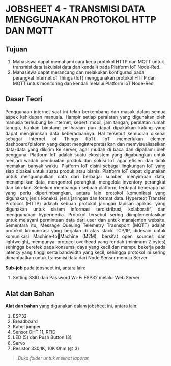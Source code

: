 # JOBSHEET 4 -  TRANSMISI DATA MENGGUNAKAN PROTOKOL HTTP DAN MQTT
## Tujuan
1) Mahasiswa dapat memahami cara kerja protokol HTTP dan MQTT untuk 
transmisi data (akuisisi data dan kendali) pada Platform IoT Node-Red.
2) Mahasiswa dapat merancang dan melakukan konfigurasi pada perangkat 
Internet of Things (IoT) menggunakan protokol HTTP dan MQTT untuk 
monitoring dan kendali melalui Platform IoT Node-Red


## Dasar Teori
<p align="justify">Penggunaan internet saat ini telah berkembang dan masuk dalam semua aspek 
kehidupan manusia. Hampir setiap peralatan yang digunakan oleh manusia 
terhubung ke internet, seperti mobil, jam tangan, peralatan rumah tangga, bahkan 
binatang peliharaan pun dapat dipakaikan kalung yang dapat mengirimkan data 
keberadaannya. Hal tersebut kemudian dikenal sebagai Internet of Things (IoT). 
IoT memerlukan elemen dashboard/plaform yang dapat mengintrepretasikan dan 
memvisualisasikan data-data yang dikirim ke server, agar mudah di baca dan 
dipahami oleh pengguna.
Platform IoT adalah suatu ekosistem yang digabungkan untuk menjadi wadah 
pembuatan produk dan solusi IoT agar efisien dan tidak memakan banyak waktu. 
Platform IoT disini sebagai lingkungan IoT yang siap dipakai untuk suatu produk 
atau bisnis. Platform IoT dapat digunakan untuk mengumpulkan data dari 
berbagai sumber, menyimpan data, menampilkan data, mengontrol perangkat, 
mengelola inventory perangkat dan lain-lain. Sebelum membangun sebuah 
platform, terdapat beberapa hal yang perlu dipertimbangkan, antara lain protokol 
komunikasi yang digunakan, jenis koneksi, jenis jaringan dan format data.
Hypertext Transfer Protocol (HTTP) adalah sebuah protokol jaringan lapisan 
aplikasi yang digunakan untuk sistem informasi terdistribusi, kolaboratif, dan 
menggunakan hypermedia. Protokol tersebut sering diimplementasikan untuk 
melayani permintaan data dari user dan untuk manajemen website. Sementara itu, 
Message Queuing Telemetry Trasnsport (MQTT) adalah protokol komunikasi 
yang berjalan di atas stack TCP/IP, didesain untuk komunikasi Machine-toMachine (M2M), bersifat open sources dan lightweight, mempunyai protocol 
overhead yang rendah (minimum 2 bytes) sehingga berefek pada konsumsi daya 
yang kecil dan mampu bekerja pada latency yang tinggi serta bandwidth yang 
kecil, sehingga protokol ini sering dimanfaatkan untuk transmisi data dari Node 
Sensor menuju Server</p>


**Sub-job** pada jobsheet ini, antara lain:
1.  Setting SSID dan Password Wi-Fi ESP32 melalui Web Server
   

## Alat dan Bahan
**Alat dan bahan** yang digunakan dalam jobsheet ini, antara lain:
1) ESP32
2) Breadboard
3) Kabel jumper
4) Sensor DHT 11, RFID
5) LED (5) dan Push Button (3)
6) Servo
7) Resistor 330,1K, 10K Ohm (@ 3)

 
> *Buka folder untuk melihat laporan*

